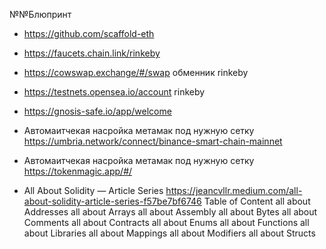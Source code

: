 №№Блюпринт
* https://github.com/scaffold-eth



* https://faucets.chain.link/rinkeby
* https://cowswap.exchange/#/swap обменник rinkeby
* https://testnets.opensea.io/account rinkeby
* https://gnosis-safe.io/app/welcome
* Автомаитчекая насройка метамак под нужную сетку https://umbria.network/connect/binance-smart-chain-mainnet
* Автомаитчекая насройка метамак под нужную сетку https://tokenmagic.app/#/
* All About Solidity — Article Series https://jeancvllr.medium.com/all-about-solidity-article-series-f57be7bf6746
Table of Content
all about Addresses
all about Arrays
all about Assembly
all about Bytes
all about Comments
all about Contracts
all about Enums
all about Functions
all about Libraries
all about Mappings
all about Modifiers
all about Structs
